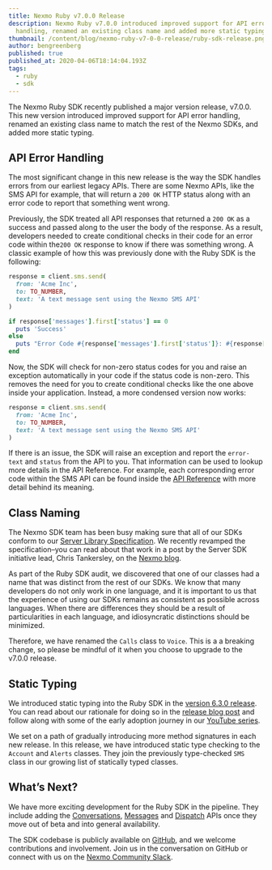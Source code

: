 ```yaml
---
title: Nexmo Ruby v7.0.0 Release
description: Nexmo Ruby v7.0.0 introduced improved support for API error
  handling, renamed an existing class name and added more static typing
thumbnail: /content/blog/nexmo-ruby-v7-0-0-release/ruby-sdk-release.png
author: bengreenberg
published: true
published_at: 2020-04-06T18:14:04.193Z
tags:
  - ruby
  - sdk
---
```

The Nexmo Ruby SDK recently published a major version release, v7.0.0. This new version introduced improved support for API error handling, renamed an existing class name to match the rest of the Nexmo SDKs, and added more static typing.

## API Error Handling

The most significant change in this new release is the way the SDK handles errors from our earliest legacy APIs. There are some Nexmo APIs, like the SMS API for example, that will return a `200 OK` HTTP status along with an error code to report that something went wrong.

Previously, the SDK treated all API responses that returned a `200 OK` as a success and passed along to the user the body of the response. As a result, developers needed to create conditional checks in their code for an error code within the`200 OK` response to know if there was something wrong. A classic example of how this was previously done with the Ruby SDK is the following:

```ruby
response = client.sms.send(
  from: 'Acme Inc',
  to: TO_NUMBER,
  text: 'A text message sent using the Nexmo SMS API'
)

if response['messages'].first['status'] == 0
  puts 'Success'
else
  puts "Error Code #{response['messages'].first['status']}: #{response['messages'].first['error-text']}"
end
```

Now, the SDK will check for non-zero status codes for you and raise an exception automatically in your code if the status code is non-zero. This removes the need for you to create conditional checks like the one above inside your application. Instead, a more condensed version now works:

```ruby
response = client.sms.send(
  from: 'Acme Inc',
  to: TO_NUMBER,
  text: 'A text message sent using the Nexmo SMS API'
)
```

If there is an issue, the SDK will raise an exception and report the `error-text` and `status` from the API to you. That information can be used to lookup more details in the API Reference. For example, each corresponding error code within the SMS API can be found inside the [API Reference](https://developer.nexmo.com/api/sms#errors) with more detail behind its meaning.

## Class Naming

The Nexmo SDK team has been busy making sure that all of our SDKs conform to our [Server Library Specification](https://github.com/Nexmo/server-sdk-specification/blob/master/SPECIFICATION.md). We recently revamped the specification–you can read about that work in a post by the Server SDK initiative lead, Chris Tankersley, on the [Nexmo blog](https://www.nexmo.com/blog/2020/03/09/the-specifications-that-define-us-dr).

As part of the Ruby SDK audit, we discovered that one of our classes had a name that was distinct from the rest of our SDKs. We know that many developers do not only work in one language, and it is important to us that the experience of using our SDKs remains as consistent as possible across languages. When there are differences they should be a result of particularities in each language, and idiosyncratic distinctions should be minimized.

Therefore, we have renamed the `Calls` class to `Voice`. This is a a breaking change, so please be mindful of it when you choose to upgrade to the v7.0.0 release.

## Static Typing

We introduced static typing into the Ruby SDK in the [version 6.3.0 release](https://www.nexmo.com/blog/2020/02/26/nexmo-ruby-new-release-host-overriding-dr). You can read about our rationale for doing so in the [release blog post](https://www.nexmo.com/blog/2020/02/26/nexmo-ruby-new-release-host-overriding-dr) and follow along with some of the early adoption journey in our [YouTube series](https://www.youtube.com/playlist?list=PLWYngsniPr_mMVi6W3dhqMoc5qTwTi_vb).

We set on a path of gradually introducing more method signatures in each new release. In this release, we have introduced static type checking to the `Account` and `Alerts` classes. They join the previously type-checked `SMS` class in our growing list of statically typed classes.

## What’s Next?

We have more exciting development for the Ruby SDK in the pipeline. They include adding the [Conversations](https://developer.nexmo.com/api/conversation), [Messages](https://developer.nexmo.com/api/messages-olympus) and [Dispatch](https://developer.nexmo.com/api/dispatch) APIs once they move out of beta and into general availability.

The SDK codebase is publicly available on [GitHub](https://github.com/nexmo/nexmo-ruby), and we welcome contributions and involvement. Join us in the conversation on GitHub or connect with us on the [Nexmo Community Slack](https://developer.nexmo.com/community/slack).